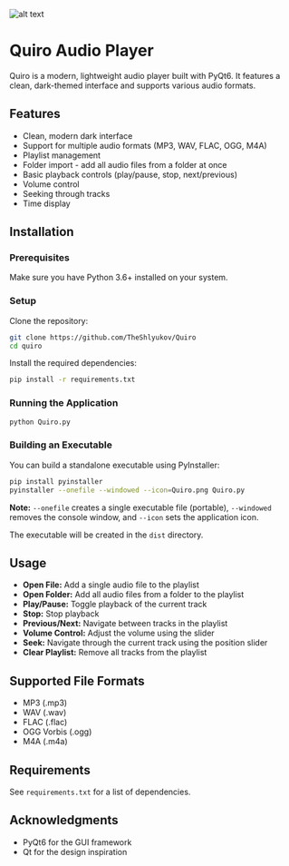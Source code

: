 ![alt text](https://github.com/[author]/[repo]/blob/[branch]/Quiro_window.png)

# Quiro Audio Player
Quiro is a modern, lightweight audio player built with PyQt6. It features a clean, dark-themed interface and supports various audio formats.

## Features
* Clean, modern dark interface
* Support for multiple audio formats (MP3, WAV, FLAC, OGG, M4A)
* Playlist management
* Folder import - add all audio files from a folder at once
* Basic playback controls (play/pause, stop, next/previous)
* Volume control
* Seeking through tracks
* Time display

## Installation
### Prerequisites
Make sure you have Python 3.6+ installed on your system.

### Setup
Clone the repository:
```bash
git clone https://github.com/TheShlyukov/Quiro
cd quiro
```

Install the required dependencies:
```bash
pip install -r requirements.txt
```

### Running the Application
```bash
python Quiro.py
```

### Building an Executable
You can build a standalone executable using PyInstaller:

```bash
pip install pyinstaller
pyinstaller --onefile --windowed --icon=Quiro.png Quiro.py
```

**Note:** `--onefile` creates a single executable file (portable), `--windowed` removes the console window, and `--icon` sets the application icon.

The executable will be created in the `dist` directory.

## Usage
* **Open File:** Add a single audio file to the playlist
* **Open Folder:** Add all audio files from a folder to the playlist
* **Play/Pause:** Toggle playback of the current track
* **Stop:** Stop playback
* **Previous/Next:** Navigate between tracks in the playlist
* **Volume Control:** Adjust the volume using the slider
* **Seek:** Navigate through the current track using the position slider
* **Clear Playlist:** Remove all tracks from the playlist

## Supported File Formats
* MP3 (.mp3)
* WAV (.wav)
* FLAC (.flac)
* OGG Vorbis (.ogg)
* M4A (.m4a)

## Requirements
See `requirements.txt` for a list of dependencies.

## Acknowledgments
* PyQt6 for the GUI framework
* Qt for the design inspiration

